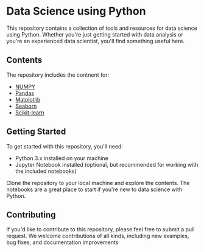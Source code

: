 # Data Science using Python

This repository contains a collection of tools and resources for data science using Python. Whether you're just getting started with data analysis or you're an experienced data scientist, you'll find something useful here.

## Contents

The repository includes the contnent for:

-   [NUMPY](./Libraries/NUMPY.md)
-   [Pandas](./Libraries/PANDAS.md)
-   [Matplotlib](./Libraries/MATPLOTLIB.md)
-   [Seaborn](./Libraries/SEABORN.md)
-   [Scikit-learn](./Libraries/SCIKIT-LEARN.md)

## Getting Started

To get started with this repository, you'll need:

-   Python 3.x installed on your machine
-   Jupyter Notebook installed (optional, but recommended for working with the included notebooks)

Clone the repository to your local machine and explore the contents. The notebooks are a great place to start if you're new to data science with Python.

## Contributing

If you'd like to contribute to this repository, please feel free to submit a pull request. We welcome contributions of all kinds, including new examples, bug fixes, and documentation improvements
